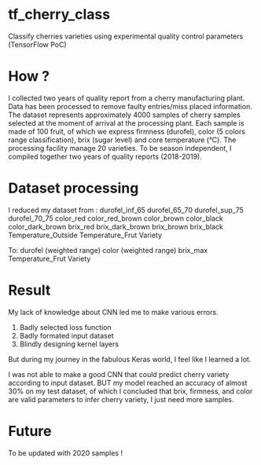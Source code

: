 # tf_cherry_class
Classify cherries varieties using experimental quality control parameters (TensorFlow PoC)

# How ?
I collected two years of quality report from a cherry manufacturing plant. Data has been processed to remove faulty entries/miss placed information. 
The dataset represents approximately 4000 samples of cherry samples selected at the moment of arrival at the processing plant. 
Each sample is made of 100 fruit, of which we express firmness (durofel), color (5 colors range classification), brix (sugar level) and core temperature (°C). 
The processing facility manage 20 varieties. 
To be season independent, I compiled together two years of quality reports (2018-2019).

# Dataset processing
I reduced my dataset from :
durofel_inf_65	durofel_65_70	durofel_sup_75	durofel_70_75
color_red	color_red_brown	color_brown	color_black	color_dark_brown
brix_red	brix_dark_brown	brix_brown	brix_black
Temperature_Outside	Temperature_Frut
Variety

To:
durofel (weighted range)
color (weighted range)
brix_max
Temperature_Frut
Variety

# Result
My lack of knowledge about CNN led me to make various errors.
1) Badly selected loss function
2) Badly formated input dataset
3) Blindly designing kernel layers

But during my journey in the fabulous Keras world, I feel like I learned a lot.

I was not able to make a good CNN that could predict cherry variety according to input dataset. 
BUT my model reached an accuracy of almost 30% on my test dataset, of which I concluded that brix, firmness, and color are valid parameters to infer cherry variety, I just need more samples.

# Future
To be updated with 2020 samples !
